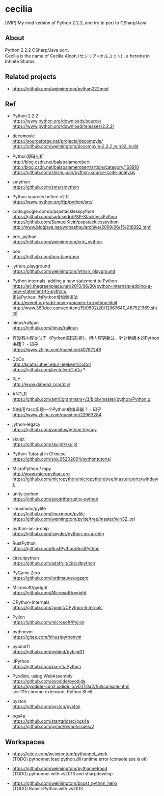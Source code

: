 ﻿# cecilia
[WIP] My mod version of Python 2.2.2, and try to port to CSharp/Java

## About  
Python 2.2.2 CSharp/Java port.   
Cecilia is the name of Cecilia Alcott (セシリア=オルコット) , a heroine in Infinite Stratos.  

## Related projects  
* https://github.com/weimingtom/python222mod  

## Ref  
* Python 2.2.2  
https://www.python.org/downloads/source/  
https://www.python.org/download/releases/2.2.2/  

* decompyle  
https://sourceforge.net/projects/decompyle/  
https://github.com/weimingtom/decompyle-2.3.2_win32_build  

* Python源码剖析  
http://blog.csdn.net/balabalamerobert  
http://blog.csdn.net/balabalamerobert/article/category/168910  
https://github.com/shishujuan/python-source-code-analysis  

* smython  
https://github.com/sma/smython  

* Python sources before v2.0  
https://www.python.org/ftp/python/src/  

* code.google.com/p/pspstacklesspython  
https://github.com/carlosedp/PSP-StacklessPython  
https://github.com/SamuelKlein/pspstacklesspython  
http://www.blogjava.net/wqnashqu/archive/2009/06/15/216892.html  

* eriri_python  
https://github.com/weimingtom/eriri_python  

* boo  
https://github.com/boo-lang/boo  

* jython_playground  
https://github.com/weimingtom/jython_playground  

* Python internals: adding a new statement to Python  
https://eli.thegreenplace.net/2010/06/30/python-internals-adding-a-new-statement-to-python/  
走进Python: 为Python增加新语法  
http://everet.org/add-new-grammer-to-python.html  
http://www.360doc.com/content/15/0502/20/12067640_467521969.shtml  

* hinus/railgun  
https://github.com/hinus/railgun  

* 有没有内容类似于《Python源码剖析》，但内容更新过，针对新版本的Python书籍？ - 知乎  
https://www.zhihu.com/question/40787248  

* CoCo  
http://knuth.luther.edu/~leekent/CoCo/  
https://github.com/kentdlee/CoCo ?

* PLY  
http://www.dabeaz.com/ply/  

* ANTLR  
https://github.com/antlr/grammars-v3/blob/master/python/Python.g  

* 如何用Yacc实现一个Python的编译器？ - 知乎  
https://www.zhihu.com/question/22963284  

* jython-legacy  
https://github.com/varialus/jython-legacy  

* skulpt  
https://github.com/skulpt/skulpt  

* Python Tutorial in Chinese  
https://github.com/sixu05202004/pythontutorial  

* MicroPython / mpy  
http://www.micropython.org  
https://github.com/micropython/micropython/tree/master/ports/windows  

* unity-python  
https://github.com/exodrifter/unity-python  

* linuxmooc/pylite  
https://github.com/linuxmooc/pylite  
https://github.com/weimingtom/pylite/tree/master/win32_prj  

* python-on-a-chip  
https://github.com/jsnyder/python-on-a-chip  

* RustPython  
https://github.com/RustPython/RustPython  

* circuitpython  
https://github.com/adafruit/circuitpython  

* PyGame Zero   
https://github.com/lordmauve/pgzero  

* Microsoft/pyright  
https://github.com/Microsoft/pyright  

* CPython-Internals  
https://github.com/zpoint/CPython-Internals  

* Pyjion  
https://github.com/microsoft/Pyjion  

* pythonvm  
https://gitee.com/hinus/pythonvm    

* pybind11  
https://github.com/pybind/pybind11  

* JPython  
https://github.com/xia-st/JPython  

* Pyodide, using WebAssembly    
https://github.com/pyodide/pyodide  
https://pyodide-cdn2.iodide.io/v0.17.0a2/full/console.html  
see 115 chrome extension, Python Shell  

* pyston  
https://github.com/pyston/pyston  

* pgs4a  
https://github.com/startgridsrc/pgs4a  
https://github.com/pymo/pymo/issues/2  

## Workspaces  
* https://gitee.com/weimingtom/pythonnet_work  
(TODO) pythonnet load python.dll runtime error (console exe is ok)  

* https://github.com/weimingtom/pythonnetmod  
(TODO) pythonnet with vs2013 and sharpdevelop  

* https://github.com/weimingtom/boost_python_hello  
(TODO) Boost::Python with vs2013    
